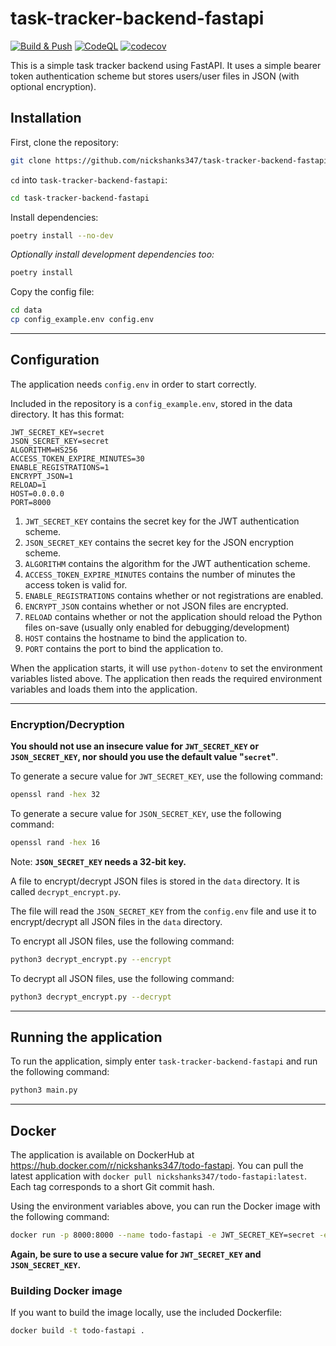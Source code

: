 # task-tracker-backend-fastapi

[![Build & Push](https://github.com/nickshanks347/task-tracker-backend-fastapi/actions/workflows/main.yml/badge.svg)](https://github.com/nickshanks347/task-tracker-backend-fastapi/actions/workflows/main.yml) [![CodeQL](https://github.com/nickshanks347/task-tracker-backend-fastapi/actions/workflows/codeql-analysis.yml/badge.svg?branch=main)](https://github.com/nickshanks347/task-tracker-backend-fastapi/actions/workflows/codeql-analysis.yml) [![codecov](https://codecov.io/gh/nickshanks347/task-tracker-backend-fastapi/branch/main/graph/badge.svg?token=A78MC548HJ)](https://codecov.io/gh/nickshanks347/task-tracker-backend-fastapi)

This is a simple task tracker backend using FastAPI. It uses a simple bearer token authentication scheme but stores users/user files in JSON (with optional encryption).

## Installation

First, clone the repository:

```bash
git clone https://github.com/nickshanks347/task-tracker-backend-fastapi
```

`cd` into `task-tracker-backend-fastapi`:

```bash
cd task-tracker-backend-fastapi
```

Install dependencies:

```bash
poetry install --no-dev
```

*Optionally install development dependencies too:*

```bash
poetry install
```

Copy the config file:

```bash
cd data
cp config_example.env config.env
```

---

## Configuration

The application needs `config.env` in order to start correctly.

Included in the repository is a `config_example.env`, stored in the data directory. It has this format:

```env
JWT_SECRET_KEY=secret
JSON_SECRET_KEY=secret
ALGORITHM=HS256
ACCESS_TOKEN_EXPIRE_MINUTES=30
ENABLE_REGISTRATIONS=1
ENCRYPT_JSON=1
RELOAD=1
HOST=0.0.0.0
PORT=8000
```

1. `JWT_SECRET_KEY` contains the secret key for the JWT authentication scheme.
2. `JSON_SECRET_KEY` contains the secret key for the JSON encryption scheme.
3. `ALGORITHM` contains the algorithm for the JWT authentication scheme.
4. `ACCESS_TOKEN_EXPIRE_MINUTES` contains the number of minutes the access token is valid for.
5. `ENABLE_REGISTRATIONS` contains whether or not registrations are enabled.
6. `ENCRYPT_JSON` contains whether or not JSON files are encrypted.
7. `RELOAD` contains whether or not the application should reload the Python files on-save (usually only enabled for debugging/development)
8. `HOST` contains the hostname to bind the application to.
9. `PORT` contains the port to bind the application to.

When the application starts, it will use `python-dotenv` to set the environment variables listed above. The application then reads the required environment variables and loads them into the application.

---

### Encryption/Decryption

**You should not use an insecure value for `JWT_SECRET_KEY` or `JSON_SECRET_KEY`, nor should you use the default value "`secret`"**.

To generate a secure value for `JWT_SECRET_KEY`, use the following command:

```bash
openssl rand -hex 32
```

To generate a secure value for `JSON_SECRET_KEY`, use the following command:

```bash
openssl rand -hex 16
```

Note: **`JSON_SECRET_KEY` needs a 32-bit key.**

A file to encrypt/decrypt JSON files is stored in the `data` directory. It is called `decrypt_encrypt.py`.

The file will read the `JSON_SECRET_KEY` from the `config.env` file and use it to encrypt/decrypt all JSON files in the `data` directory.

To encrypt all JSON files, use the following command:

```bash
python3 decrypt_encrypt.py --encrypt
```

To decrypt all JSON files, use the following command:

```bash
python3 decrypt_encrypt.py --decrypt
```

---

## Running the application

To run the application, simply enter `task-tracker-backend-fastapi` and run the following command:

```bash
python3 main.py
```

---

## Docker

The application is available on DockerHub at <https://hub.docker.com/r/nickshanks347/todo-fastapi>. You can pull the latest application with `docker pull nickshanks347/todo-fastapi:latest`. Each tag corresponds to a short Git commit hash.

Using the environment variables above, you can run the Docker image with the following command:

```bash
docker run -p 8000:8000 --name todo-fastapi -e JWT_SECRET_KEY=secret -e JSON_SECRET_KEY=secret -e ALGORITHM=HS256 -e ACCESS_TOKEN_EXPIRE_MINUTES=30 -e ENABLE_REGISTRATIONS=true -e ENCRYPT_JSON=true -v ./data:/code/data nickshanks347/todo-fastapi:latest
```

**Again, be sure to use a secure value for `JWT_SECRET_KEY` and `JSON_SECRET_KEY`.**

### Building Docker image

If you want to build the image locally, use the included Dockerfile:

```bash
docker build -t todo-fastapi .
```
